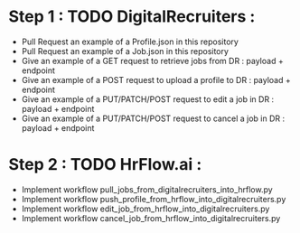 # Step 1 : TODO DigitalRecruiters : 

- Pull Request an example of a Profile.json in this repository 
- Pull Request an example of a Job.json in this repository
- Give an example of a GET request to retrieve jobs from DR : payload + endpoint
- Give an example of a POST request to upload a profile to DR : payload + endpoint
- Give an example of a PUT/PATCH/POST request to edit a job in DR : payload + endpoint
- Give an example of a PUT/PATCH/POST request to cancel a job in DR : payload + endpoint 

# Step 2 : TODO HrFlow.ai :
- Implement workflow pull_jobs_from_digitalrecruiters_into_hrflow.py
- Implement workflow push_profile_from_hrflow_into_digitalrecruiters.py
- Implement workflow edit_job_from_hrflow_into_digitalrecruiters.py
- Implement workflow cancel_job_from_hrflow_into_digitalrecruiters.py

